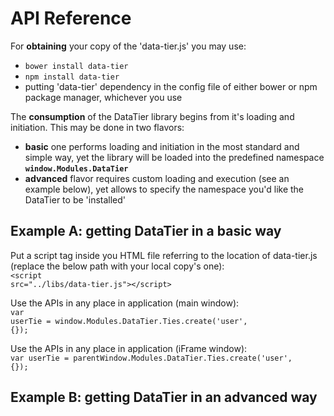 API Reference
=============

For <b>obtaining</b> your copy of the 'data-tier.js' you may use:
<ul>
	<li><code>bower install data-tier</code></li>
	<li><code>npm install data-tier</code></li>
	<li>putting 'data-tier' dependency in the config file of either bower or npm package manager, whichever you use</li>
</ul>

The <b>consumption</b> of the DataTier library begins from it's loading and initiation. This may be done in two flavors:
<ul>
	<li><b>basic</b> one performs loading and initiation in the most standard and simple way, yet the library will be loaded into the predefined namespace <code><b>window.Modules.DataTier</b></code></li>
	<li><b>advanced</b> flavor requires custom loading and execution (see an example below), yet allows to specify the namespace you'd like the DataTier to be 'installed'</li>
</ul>

Example A: getting DataTier in a <b>basic</b> way
----------------------------------------

Put a script tag inside you HTML file referring to the location of data-tier.js (replace the below path with your local copy's one):<br>
<code>&lt;script src="../libs/data-tier.js"&gt;&lt;/script&gt;</code><br>

Use the APIs in any place in application (main window):<br>
<code>var userTie = window.Modules.DataTier.Ties.create('user', {});</code><br>

Use the APIs in any place in application (iFrame window):<br>
<code>var userTie = parentWindow.Modules.DataTier.Ties.create('user', {});</code><br>

Example B: getting DataTier in an <b>advanced</b> way
----------------------------------------

